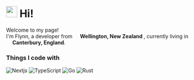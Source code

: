 <h1><img src="https://emojis.slackmojis.com/emojis/images/1531849430/4246/blob-sunglasses.gif?1531849430" width="30"/> Hi!</h1>


<p>Welcome to my page! </br> I'm Flynn, a developer from <img src="https://cdn-icons-png.flaticon.com/512/197/197589.png" width="13"/> <b>Wellington, New Zealand </b>, currently living in <img src="https://cdn-icons-png.flaticon.com/512/197/197374.png" width="13"/> <b>Canterbury, England</b>. </p>
<h3>Things I code with</h3>
<p>
    <img alt="Nextjs" src="https://img.shields.io/badge/-Nextjs-000000?style=flat-circle&logo=next.js&logoColor=white" />
   <img alt="TypeScript" src="https://img.shields.io/badge/-TypeScript-007ACC?style=flat-square&logo=typescript&logoColor=white" />
    <img alt="Go" src="https://img.shields.io/badge/-Go-5dc9e2?style=flat-square&logo=go&logoColor=white" />
    <img alt="Rust" src="https://img.shields.io/badge/-Rust-B94700?style=flat-square&logo=Rust&logoColor=white" />
 

</p>
